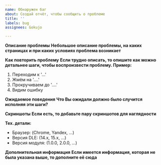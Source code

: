 ```yaml
---
name: Обнаружен баг
about: Создай отчёт, чтобы сообщить о проблеме
title: ''
labels: bug
assignees: Gokujo

---
```


**Описание проблемы**
__Небольшое описание проблемы, на каких страницах и при каких условиях проблема возникает__

**Как повторить проблему**
__Если трудно описать, то опишите как можно детальнее шаги, чтобы воспроизвести проблему. Пример:__
1. Переходим к '...'
2. Жмём на '....'
3. Прокручиваем до '....'
4. Видим ошибку

**Ожидаемое поведения**
__Что Вы ожидали должно было случится исполняя эти шаги?__

**Скриншоты**
__Если есть, то добавьте пару скриншотов для наглядности__

**Тех. детали:**
 - Браузер: (Chrome, Yandex, ...)
 - Версия DLE: (14.x, 15.x, ...)
 - Версия модуля: (1.0.0, 2.0.0, ...)

**Дополнительная информация**
__Если имеется информация, которая не была указана выше, то дополните её сюда__
